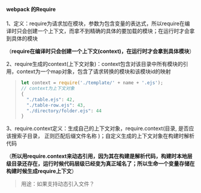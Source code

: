 #### webpack 的Require

1、定义：require为请求加在模块，参数为包含变量的表达式，所以require在编译时只会创建一个上下文，而拿不到精确的具体的要加载的模块；在运行时才会拿到具体的模块

​	（**require在编译时只会创建一个上下文(context)，在运行时才会拿到具体模块**）

2、require生成的context(上下文对象)：context包含对该目录中所有模块的引用，context为一个map对象，包含了请求转换的模块和该模块id的映射

> ```javascript
> let context = require('./template/' + name + '.ejs');
> // context为上下文对象
> {
>   "./table.ejs": 42,
>   "./table-row.ejs": 43,
>   "./directory/folder.ejs": 44
> }
> ```

3、require.context定义：生成自己的上下文对象，require.context(目录,  是否应该搜索子目录， 正则匹配后缀文件名称 )；自定义生成的上下文对象在构建时解析代码

​	（**所以用require.context来动态引用，因为其在构建是解析代码，构建时本地层级目录还存在，运行时候代码层级已经变为真正域名了；所以生命一个变量存储在构建时候生成require上下文**）

> 用途：如果支持动态引入文件？